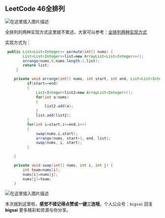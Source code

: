## LeetCode 46全排列


 ![在这里插入图片描述](https://img-blog.csdnimg.cn/20201025111213633.png?x-oss-process=image/watermark,type_ZmFuZ3poZW5naGVpdGk,shadow_10,text_aHR0cHM6Ly9ibG9nLmNzZG4ubmV0L3FxXzQwNjkzMTcx,size_1,color_FFFFFF,t_70)



全排列的两种实现方式这里就不累述，大家可以参考：[全排列两种实现方式](https://blog.csdn.net/qq_40693171/article/details/90299747)


实现方式为：

```java
 public List<List<Integer>> permute(int[] nums) {
		List<List<Integer>>list=new ArrayList<List<Integer>>();
		arrange(nums,0,nums.length-1,list);
		return list;
	 }

	private void arrange(int[] nums, int start, int end, List<List<Integer>> list) {
		  if(start==end)
		  {
			  List<Integer>list2=new ArrayList<Integer>();
			  for(int a:nums)
			  {
				  list2.add(a);
			  }
			  list.add(list2);
		  }
		  for(int i=start;i<=end;i++)
		  {
			  swap(nums,i,start);
			  arrange(nums, start+1, end, list);
			  swap(nums, i, start);
		  }
		
	}

	private void swap(int[] nums, int i, int j) {
		int team=nums[i];
		nums[i]=nums[j];
		nums[j]=team;
	}
```
 ![在这里插入图片描述](https://img-blog.csdnimg.cn/20201025111518942.png?x-oss-process=image/watermark,type_ZmFuZ3poZW5naGVpdGk,shadow_10,text_aHR0cHM6Ly9ibG9nLmNzZG4ubmV0L3FxXzQwNjkzMTcx,size_1,color_FFFFFF,t_70)

本次就到这里啦，**感觉不错记得点赞或一键三连哦**，个人公众号：`bigsai` 回复 **bigsai** 更多精彩和资源与你分享。


